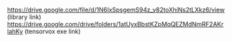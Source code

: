 https://drive.google.com/file/d/1N6IxSpsgemS94z_v82toXhiNs2tLXkz6/view   (library link)
https://drive.google.com/drive/folders/1atUyxBbstKZpMqQEZMdNmRF2AKrlahKy   (tensorvox exe link)
